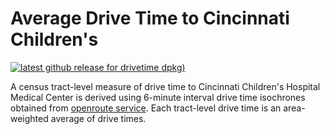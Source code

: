 # Average Drive Time to Cincinnati Children's

[![latest github release for drivetime dpkg](https://img.shields.io/github/v/release/geomarker-io/CODECtools?sort=date&filter=drivetime-*&display_name=tag&label=%5B%E2%98%B0%5D&labelColor=%238CB4C3&color=%23396175))](https://github.com/geomarker-io/CODECtools/releases?q=drivetime&expanded=false)

A census tract-level measure of drive time to Cincinnati Children's Hospital Medical Center is derived using 6-minute interval drive time isochrones obtained from [openroute service](https://classic-maps.openrouteservice.org/reach?n1=38.393339&n2=-95.339355&n3=5&b=0&i=0&j1=30&j2=15&k1=en-US&k2=km).
Each tract-level drive time is an area-weighted average of drive times.

